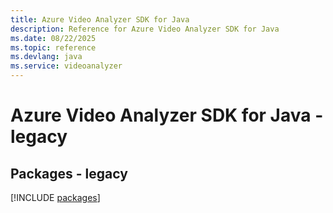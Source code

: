 ```yaml
---
title: Azure Video Analyzer SDK for Java
description: Reference for Azure Video Analyzer SDK for Java
ms.date: 08/22/2025
ms.topic: reference
ms.devlang: java
ms.service: videoanalyzer
---
```

# Azure Video Analyzer SDK for Java - legacy
## Packages - legacy
[!INCLUDE [packages](video-analyzer-index.md)]